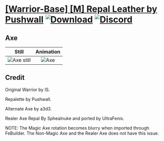 # [\[Warrior-Base\] \[M\] Repal Leather by Pushwall](./) [![Download](https://img.shields.io/badge/Download--red?style=social&logo=github)](https://minhaskamal.github.io/DownGit/#/home?url=https://github.com/Klokinator/FE-Repo/tree/main/Battle%20Animations%2FInfantry%20-%20(Axe)%20Fighters%20and%20Warriors%2F%5BWarrior-Base%5D%20%5BM%5D%20Repal%20Leather%20by%20Pushwall%2F3.%20Axe%20(Alternate%20Axe)) [![Discord](https://img.shields.io/badge/Discord--blue?style=social&logo=discord)](https://discord.gg/C7VNGnyTPA)

## Axe

| Still | Animation |
| :---: | :-------: |
| ![Axe still](./Axe_000.png) | ![Axe](./Axe.gif) |

## Credit

Original Warrior by IS.

Repalette by Pushwall. 

Alternate Axe by a3d3.

Realer Axe Repal By Sphealnuke and ported by UltraFenix.

NOTE: The Magic Axe rotation becomes blurry when imported through FeBuilder. The Non-Magic Axe and the Realer Axe does not have this issue.
